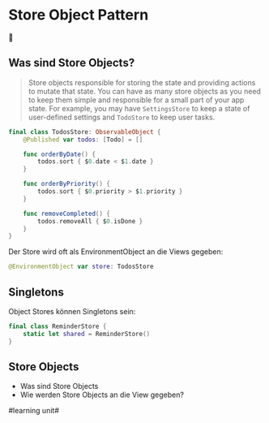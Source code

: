 # Store Object Pattern
💾

## Was sind Store Objects?

> Store objects responsible for storing the state and providing actions to mutate that state. You can have as many store objects as you need to keep them simple and responsible for a small part of your app state. For example, you may have `SettingsStore` to keep a state of user-defined settings and `TodoStore` to keep user tasks.

```swift
final class TodosStore: ObservableObject {
    @Published var todos: [Todo] = []

    func orderByDate() {
        todos.sort { $0.date < $1.date }
    }

    func orderByPriority() {
        todos.sort { $0.priority > $1.priority }
    }

    func removeCompleted() {
        todos.removeAll { $0.isDone }
    }
}

```

Der Store wird oft als EnvironmentObject an die Views gegeben:

```swift
@EnvironmentObject var store: TodosStore
```

## Singletons

Object Stores können Singletons sein:

```swift
final class ReminderStore {
    static let shared = ReminderStore()
}
```
## Store Objects
- Was sind Store Objects
- Wie werden Store Objects an die View gegeben?


#learning unit#